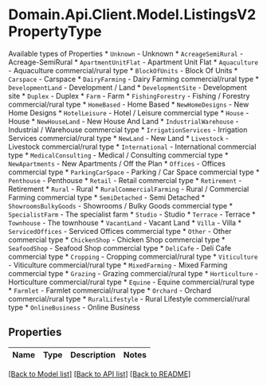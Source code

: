 # Domain.Api.Client.Model.ListingsV2PropertyType
Available types of Properties  * `Unknown` - Unknown * `AcreageSemiRural` - Acreage-SemiRural * `ApartmentUnitFlat` - Apartment Unit Flat * `Aquaculture` - Aquaculture             commercial/rural type * `BlockOfUnits` - Block Of Units * `Carspace` - Carspace * `DairyFarming` - Dairy Farming             commercial/rural type * `DevelopmentLand` - Development / Land * `DevelopmentSite` - Development site * `Duplex` - Duplex * `Farm` - Farm * `FishingForestry` - Fishing / Forestry             commercial/rural type * `HomeBased` - Home Based * `NewHomeDesigns` - New Home Designs * `HotelLeisure` - Hotel / Leisure             commercial type * `House` - House * `NewHouseLand` - New House And Land * `IndustrialWarehouse` - Industrial / Warehouse             commercial type * `IrrigationServices` - Irrigation Services             commercial/rural type * `NewLand` - New Land * `Livestock` - Livestock             commercial/rural type * `International` - International             commercial type * `MedicalConsulting` - Medical / Consulting             commercial type * `NewApartments` - New Apartments / Off the Plan * `Offices` - Offices             commercial type * `ParkingCarSpace` - Parking / Car Space             commercial type * `Penthouse` - Penthouse * `Retail` - Retail             commercial type * `Retirement` - Retirement * `Rural` - Rural * `RuralCommercialFarming` - Rural / Commercial Farming              commercial type * `SemiDetached` - Semi Detached * `ShowroomsBulkyGoods` - Showrooms / Bulky Goods             commercial type * `SpecialistFarm` - The specialist farm * `Studio` - Studio * `Terrace` - Terrace * `Townhouse` - The townhouse * `VacantLand` - Vacant Land * `Villa` - Villa * `ServicedOffices` - Serviced Offices             commercial type * `Other` - Other             commercial type * `ChickenShop` - Chicken Shop             commercial type * `SeafoodShop` - Seafood Shop             commercial type * `DeliCafe` - Deli Cafe             commercial type * `Cropping` - Cropping             commercial/rural type * `Viticulture` - Viticulture             commercial/rural type * `MixedFarming` - Mixed Farming             commercial type * `Grazing` - Grazing             commercial/rural type * `Horticulture` - Horticulture             commercial/rural type * `Equine` - Equine             commercial/rural type * `Farmlet` - Farmlet             commercial/rural type * `Orchard` - Orchard             commercial/rural type * `RuralLifestyle` - Rural Lifestyle             commercial/rural type * `OnlineBusiness` - Online Business
## Properties

Name | Type | Description | Notes
------------ | ------------- | ------------- | -------------

[[Back to Model list]](../README.md#documentation-for-models) [[Back to API list]](../README.md#documentation-for-api-endpoints) [[Back to README]](../README.md)

